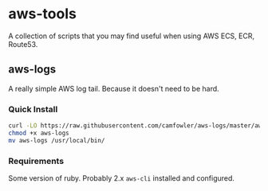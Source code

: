 # aws-tools

A collection of scripts that you may find useful when using AWS ECS, ECR, Route53.

## aws-logs

A really simple AWS log tail. Because it doesn't need to be hard.

### Quick Install

```sh
curl -LO https://raw.githubusercontent.com/camfowler/aws-logs/master/aws-logs
chmod +x aws-logs
mv aws-logs /usr/local/bin/
```

### Requirements

Some version of ruby. Probably 2.x
`aws-cli` installed and configured.
